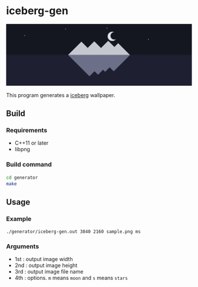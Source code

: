 # iceberg-gen

![iceberg-wallpaper-sample](./docs/sample.png)

This program generates a [iceberg](https://github.com/cocopon/iceberg.vim) wallpaper.

## Build
### Requirements
- C++11 or later
- libpng

### Build command
```bash
cd generator
make
```

## Usage

### Example

```
./generator/iceberg-gen.out 3840 2160 sample.png ms
```

### Arguments
- 1st : output image width
- 2nd : output image height
- 3rd : output image file name
- 4th : options. `m` means `moon` and `s` means `stars`
